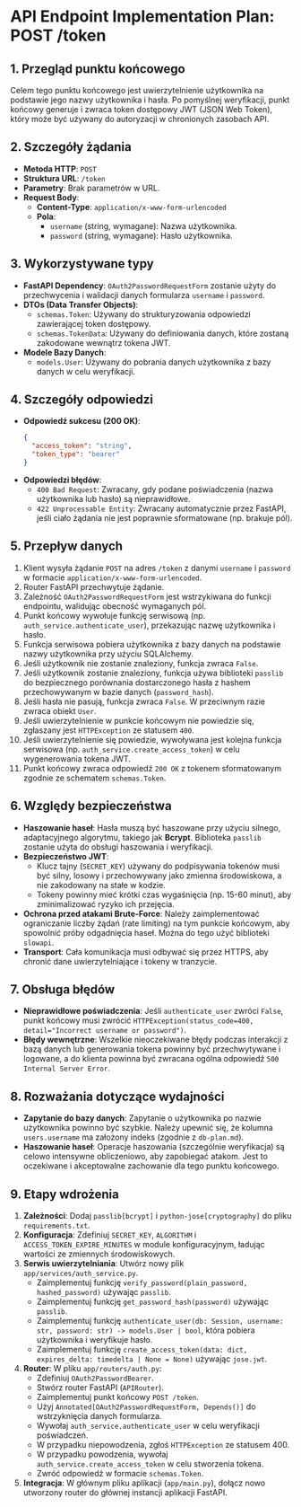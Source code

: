 # API Endpoint Implementation Plan: POST /token

## 1. Przegląd punktu końcowego

Celem tego punktu końcowego jest uwierzytelnienie użytkownika na podstawie jego nazwy użytkownika i hasła. Po pomyślnej weryfikacji, punkt końcowy generuje i zwraca token dostępowy JWT (JSON Web Token), który może być używany do autoryzacji w chronionych zasobach API.

## 2. Szczegóły żądania

-   **Metoda HTTP**: `POST`
-   **Struktura URL**: `/token`
-   **Parametry**: Brak parametrów w URL.
-   **Request Body**: 
    -   **Content-Type**: `application/x-www-form-urlencoded`
    -   **Pola**:
        -   `username` (string, wymagane): Nazwa użytkownika.
        -   `password` (string, wymagane): Hasło użytkownika.

## 3. Wykorzystywane typy

-   **FastAPI Dependency**: `OAuth2PasswordRequestForm` zostanie użyty do przechwycenia i walidacji danych formularza `username` i `password`.
-   **DTOs (Data Transfer Objects)**:
    -   `schemas.Token`: Używany do strukturyzowania odpowiedzi zawierającej token dostępowy.
    -   `schemas.TokenData`: Używany do definiowania danych, które zostaną zakodowane wewnątrz tokena JWT.
-   **Modele Bazy Danych**:
    -   `models.User`: Używany do pobrania danych użytkownika z bazy danych w celu weryfikacji.

## 4. Szczegóły odpowiedzi

-   **Odpowiedź sukcesu (200 OK)**:
    ```json
    {
      "access_token": "string",
      "token_type": "bearer"
    }
    ```
-   **Odpowiedzi błędów**:
    -   `400 Bad Request`: Zwracany, gdy podane poświadczenia (nazwa użytkownika lub hasło) są nieprawidłowe.
    -   `422 Unprocessable Entity`: Zwracany automatycznie przez FastAPI, jeśli ciało żądania nie jest poprawnie sformatowane (np. brakuje pól).

## 5. Przepływ danych

1.  Klient wysyła żądanie `POST` na adres `/token` z danymi `username` i `password` w formacie `application/x-www-form-urlencoded`.
2.  Router FastAPI przechwytuje żądanie.
3.  Zależność `OAuth2PasswordRequestForm` jest wstrzykiwana do funkcji endpointu, walidując obecność wymaganych pól.
4.  Punkt końcowy wywołuje funkcję serwisową (np. `auth_service.authenticate_user`), przekazując nazwę użytkownika i hasło.
5.  Funkcja serwisowa pobiera użytkownika z bazy danych na podstawie nazwy użytkownika przy użyciu SQLAlchemy.
6.  Jeśli użytkownik nie zostanie znaleziony, funkcja zwraca `False`.
7.  Jeśli użytkownik zostanie znaleziony, funkcja używa biblioteki `passlib` do bezpiecznego porównania dostarczonego hasła z hashem przechowywanym w bazie danych (`password_hash`).
8.  Jeśli hasła nie pasują, funkcja zwraca `False`. W przeciwnym razie zwraca obiekt `User`.
9.  Jeśli uwierzytelnienie w punkcie końcowym nie powiedzie się, zgłaszany jest `HTTPException` ze statusem `400`.
10. Jeśli uwierzytelnienie się powiedzie, wywoływana jest kolejna funkcja serwisowa (np. `auth_service.create_access_token`) w celu wygenerowania tokena JWT.
11. Punkt końcowy zwraca odpowiedź `200 OK` z tokenem sformatowanym zgodnie ze schematem `schemas.Token`.

## 6. Względy bezpieczeństwa

-   **Haszowanie haseł**: Hasła muszą być haszowane przy użyciu silnego, adaptacyjnego algorytmu, takiego jak **Bcrypt**. Biblioteka `passlib` zostanie użyta do obsługi haszowania i weryfikacji.
-   **Bezpieczeństwo JWT**: 
    -   Klucz tajny (`SECRET_KEY`) używany do podpisywania tokenów musi być silny, losowy i przechowywany jako zmienna środowiskowa, a nie zakodowany na stałe w kodzie.
    -   Tokeny powinny mieć krótki czas wygaśnięcia (np. 15-60 minut), aby zminimalizować ryzyko ich przejęcia.
-   **Ochrona przed atakami Brute-Force**: Należy zaimplementować ograniczanie liczby żądań (rate limiting) na tym punkcie końcowym, aby spowolnić próby odgadnięcia haseł. Można do tego użyć biblioteki `slowapi`.
-   **Transport**: Cała komunikacja musi odbywać się przez HTTPS, aby chronić dane uwierzytelniające i tokeny w tranzycie.

## 7. Obsługa błędów

-   **Nieprawidłowe poświadczenia**: Jeśli `authenticate_user` zwróci `False`, punkt końcowy musi zwrócić `HTTPException(status_code=400, detail="Incorrect username or password")`.
-   **Błędy wewnętrzne**: Wszelkie nieoczekiwane błędy podczas interakcji z bazą danych lub generowania tokena powinny być przechwytywane i logowane, a do klienta powinna być zwracana ogólna odpowiedź `500 Internal Server Error`.

## 8. Rozważania dotyczące wydajności

-   **Zapytanie do bazy danych**: Zapytanie o użytkownika po nazwie użytkownika powinno być szybkie. Należy upewnić się, że kolumna `users.username` ma założony indeks (zgodnie z `db-plan.md`).
-   **Haszowanie haseł**: Operacje haszowania (szczególnie weryfikacja) są celowo intensywne obliczeniowo, aby zapobiegać atakom. Jest to oczekiwane i akceptowalne zachowanie dla tego punktu końcowego.

## 9. Etapy wdrożenia

1.  **Zależności**: Dodaj `passlib[bcrypt]` i `python-jose[cryptography]` do pliku `requirements.txt`.
2.  **Konfiguracja**: Zdefiniuj `SECRET_KEY`, `ALGORITHM` i `ACCESS_TOKEN_EXPIRE_MINUTES` w module konfiguracyjnym, ładując wartości ze zmiennych środowiskowych.
3.  **Serwis uwierzytelniania**: Utwórz nowy plik `app/services/auth_service.py`.
    -   Zaimplementuj funkcję `verify_password(plain_password, hashed_password)` używając `passlib`.
    -   Zaimplementuj funkcję `get_password_hash(password)` używając `passlib`.
    -   Zaimplementuj funkcję `authenticate_user(db: Session, username: str, password: str) -> models.User | bool`, która pobiera użytkownika i weryfikuje hasło.
    -   Zaimplementuj funkcję `create_access_token(data: dict, expires_delta: timedelta | None = None)` używając `jose.jwt`.
4.  **Router**: W pliku `app/routers/auth.py`:
    -   Zdefiniuj `OAuth2PasswordBearer`.
    -   Stwórz router FastAPI (`APIRouter`).
    -   Zaimplementuj punkt końcowy `POST /token`.
    -   Użyj `Annotated[OAuth2PasswordRequestForm, Depends()]` do wstrzyknięcia danych formularza.
    -   Wywołaj `auth_service.authenticate_user` w celu weryfikacji poświadczeń.
    -   W przypadku niepowodzenia, zgłoś `HTTPException` ze statusem 400.
    -   W przypadku powodzenia, wywołaj `auth_service.create_access_token` w celu stworzenia tokena.
    -   Zwróć odpowiedź w formacie `schemas.Token`.
5.  **Integracja**: W głównym pliku aplikacji (`app/main.py`), dołącz nowo utworzony router do głównej instancji aplikacji FastAPI.